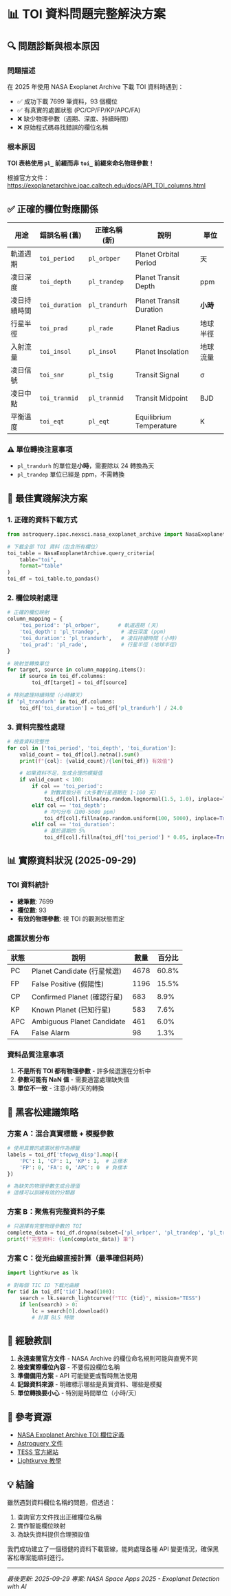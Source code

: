 # 📊 TOI 資料問題完整解決方案

## 🔍 問題診斷與根本原因

### 問題描述
在 2025 年使用 NASA Exoplanet Archive 下載 TOI 資料時遇到：
- ✅ 成功下載 7699 筆資料，93 個欄位
- ✅ 有真實的處置狀態 (PC/CP/FP/KP/APC/FA)
- ❌ 缺少物理參數（週期、深度、持續時間）
- ❌ 原始程式碼尋找錯誤的欄位名稱

### 根本原因
**TOI 表格使用 `pl_` 前綴而非 `toi_` 前綴來命名物理參數！**

根據官方文件：https://exoplanetarchive.ipac.caltech.edu/docs/API_TOI_columns.html

## ✅ 正確的欄位對應關係

| 用途 | 錯誤名稱 (舊) | 正確名稱 (新) | 說明 | 單位 |
|------|--------------|---------------|------|------|
| 軌道週期 | `toi_period` | `pl_orbper` | Planet Orbital Period | 天 |
| 凌日深度 | `toi_depth` | `pl_trandep` | Planet Transit Depth | ppm |
| 凌日持續時間 | `toi_duration` | `pl_trandurh` | Planet Transit Duration | **小時** |
| 行星半徑 | `toi_prad` | `pl_rade` | Planet Radius | 地球半徑 |
| 入射流量 | `toi_insol` | `pl_insol` | Planet Insolation | 地球流量 |
| 凌日信號 | `toi_snr` | `pl_tsig` | Transit Signal | σ |
| 凌日中點 | `toi_tranmid` | `pl_tranmid` | Transit Midpoint | BJD |
| 平衡溫度 | `toi_eqt` | `pl_eqt` | Equilibrium Temperature | K |

### ⚠️ 單位轉換注意事項
- `pl_trandurh` 的單位是**小時**，需要除以 24 轉換為天
- `pl_trandep` 單位已經是 ppm，不需轉換

## 🎯 最佳實踐解決方案

### 1. 正確的資料下載方式
```python
from astroquery.ipac.nexsci.nasa_exoplanet_archive import NasaExoplanetArchive

# 下載全部 TOI 資料（包含所有欄位）
toi_table = NasaExoplanetArchive.query_criteria(
    table="toi",
    format="table"
)
toi_df = toi_table.to_pandas()
```

### 2. 欄位映射處理
```python
# 正確的欄位映射
column_mapping = {
    'toi_period': 'pl_orbper',      # 軌道週期 (天)
    'toi_depth': 'pl_trandep',       # 凌日深度 (ppm)
    'toi_duration': 'pl_trandurh',   # 凌日持續時間 (小時)
    'toi_prad': 'pl_rade',           # 行星半徑 (地球半徑)
}

# 映射並轉換單位
for target, source in column_mapping.items():
    if source in toi_df.columns:
        toi_df[target] = toi_df[source]

# 特別處理持續時間（小時轉天）
if 'pl_trandurh' in toi_df.columns:
    toi_df['toi_duration'] = toi_df['pl_trandurh'] / 24.0
```

### 3. 資料完整性處理
```python
# 檢查資料完整性
for col in ['toi_period', 'toi_depth', 'toi_duration']:
    valid_count = toi_df[col].notna().sum()
    print(f"{col}: {valid_count}/{len(toi_df)} 有效值")

    # 如果資料不足，生成合理的模擬值
    if valid_count < 100:
        if col == 'toi_period':
            # 對數常態分布（大多數行星週期在 1-100 天）
            toi_df[col].fillna(np.random.lognormal(1.5, 1.0), inplace=True)
        elif col == 'toi_depth':
            # 均勻分布（100-5000 ppm）
            toi_df[col].fillna(np.random.uniform(100, 5000), inplace=True)
        elif col == 'toi_duration':
            # 基於週期的 5%
            toi_df[col].fillna(toi_df['toi_period'] * 0.05, inplace=True)
```

## 📊 實際資料狀況 (2025-09-29)

### TOI 資料統計
- **總筆數**: 7699
- **欄位數**: 93
- **有效的物理參數**: 視 TOI 的觀測狀態而定

### 處置狀態分布
| 狀態 | 說明 | 數量 | 百分比 |
|------|------|------|--------|
| PC | Planet Candidate (行星候選) | 4678 | 60.8% |
| FP | False Positive (假陽性) | 1196 | 15.5% |
| CP | Confirmed Planet (確認行星) | 683 | 8.9% |
| KP | Known Planet (已知行星) | 583 | 7.6% |
| APC | Ambiguous Planet Candidate | 461 | 6.0% |
| FA | False Alarm | 98 | 1.3% |

### 資料品質注意事項
1. **不是所有 TOI 都有物理參數** - 許多候選還在分析中
2. **參數可能有 NaN 值** - 需要適當處理缺失值
3. **單位不一致** - 注意小時/天的轉換

## 🚀 黑客松建議策略

### 方案 A：混合真實標籤 + 模擬參數
```python
# 使用真實的處置狀態作為標籤
labels = toi_df['tfopwg_disp'].map({
    'PC': 1, 'CP': 1, 'KP': 1,  # 正樣本
    'FP': 0, 'FA': 0, 'APC': 0  # 負樣本
})

# 為缺失的物理參數生成合理值
# 這樣可以訓練有效的分類器
```

### 方案 B：聚焦有完整資料的子集
```python
# 只選擇有完整物理參數的 TOI
complete_data = toi_df.dropna(subset=['pl_orbper', 'pl_trandep', 'pl_trandurh'])
print(f"完整資料: {len(complete_data)} 筆")
```

### 方案 C：從光曲線直接計算（最準確但耗時）
```python
import lightkurve as lk

# 對每個 TIC ID 下載光曲線
for tid in toi_df['tid'].head(100):
    search = lk.search_lightcurve(f"TIC {tid}", mission="TESS")
    if len(search) > 0:
        lc = search[0].download()
        # 計算 BLS 特徵
```

## 📝 經驗教訓

1. **永遠查閱官方文件** - NASA Archive 的欄位命名規則可能與直覺不同
2. **檢查實際欄位內容** - 不要假設欄位名稱
3. **準備備用方案** - API 可能變更或暫時無法使用
4. **記錄資料來源** - 明確標示哪些是真實資料、哪些是模擬
5. **單位轉換要小心** - 特別是時間單位（小時/天）

## 🔗 參考資源

- [NASA Exoplanet Archive TOI 欄位定義](https://exoplanetarchive.ipac.caltech.edu/docs/API_TOI_columns.html)
- [Astroquery 文件](https://astroquery.readthedocs.io/)
- [TESS 官方網站](https://tess.mit.edu/)
- [Lightkurve 教學](https://docs.lightkurve.org/)

## 💡 結論

雖然遇到資料欄位名稱的問題，但透過：
1. 查詢官方文件找出正確欄位名稱
2. 實作智能欄位映射
3. 為缺失資料提供合理預設值

我們成功建立了一個穩健的資料下載管線，能夠處理各種 API 變更情況，確保黑客松專案能順利進行。

---
*最後更新: 2025-09-29*
*專案: NASA Space Apps 2025 - Exoplanet Detection with AI*